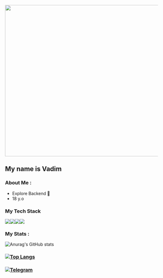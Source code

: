 <div align="center">
  <img src="https://media3.giphy.com/media/4Cpgf1zzMMy4w/giphy.gif?cid=ecf05e47ylrqhsah1j1fp3a9brcnbsln689vjxc13ap2l4lt&rid=giphy.gif&ct=g" width="700" height ="500"/>
</div>

##                                               My name is Vadim
###  About Me :

- Explore Backend 🧠
- 18 y.o
###   My Tech Stack
<img src="https://img.shields.io/badge/Python-191970?style=for-the-badge&logo=Python&logoColor=yellow"/><img src="https://img.shields.io/badge/Django-013220?style=for-the-badge&logo=Django&logoColor=white"/><img src="https://img.shields.io/badge/Rust-black?style=for-the-badge&logo=rust&logoColor=red"/><img src="https://img.shields.io/badge/Actix-white?style=for-the-badge&logo=actix&logoColor=black"/>
### My Stats :

![Anurag's GitHub stats](https://github-readme-stats.vercel.app/api?username=Saantej&show_icons=true&theme=dark)

### [![Top Langs](https://github-readme-stats.vercel.app/api/top-langs/?username=Saantej&layout=compact&theme=dark)](https://github.com/anuraghazra/github-readme-stats)



### [![Telegram](https://img.shields.io/badge/-Telegram-42AAFF?style=for-the-badge&logo=telegram&logoColor=black)](https://t.me/santejka)

